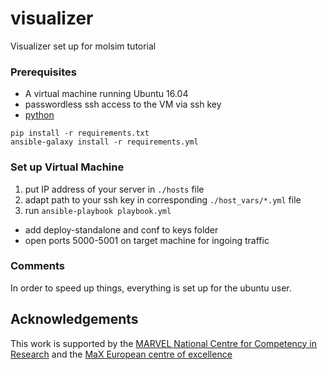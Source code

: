 # visualizer

Visualizer set up for molsim tutorial

### Prerequisites

- A virtual machine running Ubuntu 16.04
- passwordless ssh access to the VM via ssh key
- [python](https://www.python.org/)

```
pip install -r requirements.txt
ansible-galaxy install -r requirements.yml
```

### Set up Virtual Machine

1. put IP address of your server in `./hosts` file
1. adapt path to your ssh key in corresponding `./host_vars/*.yml` file
1. run `ansible-playbook playbook.yml`

 * add deploy-standalone and conf to keys folder
 * open ports 5000-5001 on target machine for ingoing traffic

### Comments

In order to speed up things, everything is set up for the ubuntu user.

## Acknowledgements

This work is supported by the [MARVEL National Centre for Competency in
Research](http://nccr-marvel.ch) and the [MaX European centre of
excellence](http://www.max-centre.eu/)
